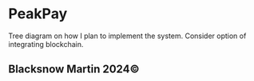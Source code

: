 # PeakPay

Tree diagram on how I plan to implement the system.
Consider option of integrating blockchain.

## Blacksnow Martin 2024©